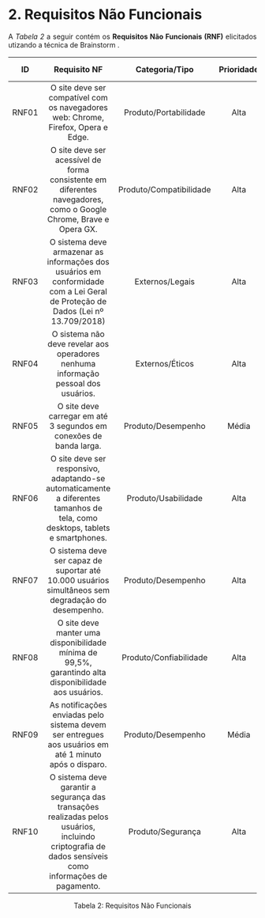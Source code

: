 # 2. Requisitos Não Funcionais

<p align="justify">A <i>Tabela 2</i> a seguir contém os <b>Requisitos Não Funcionais (RNF)</b> elicitados utizando a técnica de Brainstorm .</p>

| ID   |                                 Requisito NF                              | Categoria/Tipo | Prioridade | Requisitos Relacionados |
| :--: | :-----------------------------------------------------------------------: |:-------------: | :--------: | :-----------------: |
| RNF01 |  O site deve ser compatível com os navegadores web: Chrome, Firefox, Opera e Edge.               |   Produto/Portabilidade      |    Alta        |        -             |
| RNF02 | O site deve ser acessível de forma consistente em diferentes navegadores, como o Google Chrome, Brave e Opera GX. | Produto/Compatibilidade | Alta | - |
| RNF03 | O sistema deve armazenar as informações dos usuários em conformidade com a Lei Geral de Proteção de Dados (Lei nº 13.709/2018)|  Externos/Legais      |    Alta     |      -     |
| RNF04 | O sistema não deve revelar aos operadores nenhuma informação pessoal dos usuários.| Externos/Éticos | Alta |      -     |
| RNF05 | O site deve carregar em até 3 segundos em conexões de banda larga. | Produto/Desempenho | Média | - |
| RNF06 | O site deve ser responsivo, adaptando-se automaticamente a diferentes tamanhos de tela, como desktops, tablets e smartphones. | Produto/Usabilidade | Alta | - |
| RNF07 | O sistema deve ser capaz de suportar até 10.000 usuários simultâneos sem degradação do desempenho. | Produto/Desempenho | Alta | - |
| RNF08 | O site deve manter uma disponibilidade mínima de 99,5%, garantindo alta disponibilidade aos usuários. | Produto/Confiabilidade | Alta | - |
| RNF09 | As notificações enviadas pelo sistema devem ser entregues aos usuários em até 1 minuto após o disparo. | Produto/Desempenho | Média | - |
| RNF10 | O sistema deve garantir a segurança das transações realizadas pelos usuários, incluindo criptografia de dados sensíveis como informações de pagamento. | Produto/Segurança | Alta | RNF03 |

<div style="text-align: center">
<p>Tabela 2: Requisitos Não Funcionais</p>
</div>
